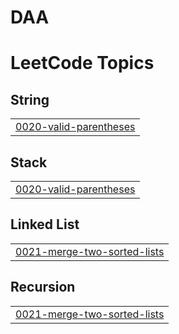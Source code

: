 # DAA
<!---LeetCode Topics Start-->
# LeetCode Topics
## String
|  |
| ------- |
| [0020-valid-parentheses](https://github.com/kunjarajkumar/DAA/tree/master/0020-valid-parentheses) |
## Stack
|  |
| ------- |
| [0020-valid-parentheses](https://github.com/kunjarajkumar/DAA/tree/master/0020-valid-parentheses) |
## Linked List
|  |
| ------- |
| [0021-merge-two-sorted-lists](https://github.com/kunjarajkumar/DAA/tree/master/0021-merge-two-sorted-lists) |
## Recursion
|  |
| ------- |
| [0021-merge-two-sorted-lists](https://github.com/kunjarajkumar/DAA/tree/master/0021-merge-two-sorted-lists) |
<!---LeetCode Topics End-->